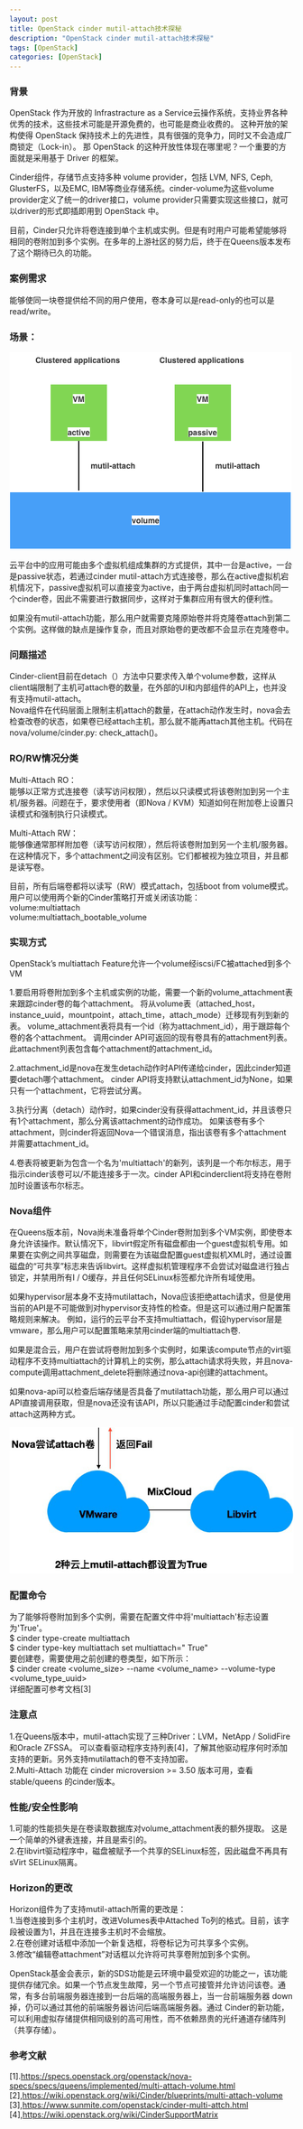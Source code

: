 ```yaml
---
layout: post
title: OpenStack cinder mutil-attach技术探秘
description: "OpenStack cinder mutil-attach技术探秘"
tags: [OpenStack]
categories: [OpenStack]
---
```


###  背景
OpenStack 作为开放的 Infrastracture as a Service云操作系统，支持业界各种优秀的技术，这些技术可能是开源免费的，也可能是商业收费的。 这种开放的架构使得 OpenStack 保持技术上的先进性，具有很强的竞争力，同时又不会造成厂商锁定（Lock-in）。 那 OpenStack 的这种开放性体现在哪里呢？一个重要的方面就是采用基于 Driver 的框架。  


Cinder组件，存储节点支持多种 volume provider，包括 LVM, NFS, Ceph, GlusterFS，以及EMC, IBM等商业存储系统。cinder-volume为这些volume provider定义了统一的driver接口，volume provider只需要实现这些接口，就可以driver的形式即插即用到 OpenStack 中。  


目前，Cinder只允许将卷连接到单个主机或实例。但是有时用户可能希望能够将相同的卷附加到多个实例。在多年的上游社区的努力后，终于在Queens版本发布了这个期待已久的功能。  


### 案例需求
能够使同一块卷提供给不同的用户使用，卷本身可以是read-only的也可以是read/write。  


###   场景：

![1](/images/cinder_mutilattach/1.png)

云平台中的应用可能由多个虚拟机组成集群的方式提供，其中一台是active，一台是passive状态，若通过cinder mutil-attach方式连接卷，那么在active虚拟机宕机情况下，passive虚拟机可以直接变为active，由于两台虚拟机同时attach同一个cinder卷，因此不需要进行数据同步，这样对于集群应用有很大的便利性。  


如果没有mutil-attach功能，那么用户就需要克隆原始卷并将克隆卷attach到第二个实例。这样做的缺点是操作复杂，而且对原始卷的更改都不会显示在克隆卷中。  


### 问题描述
Cinder-client目前在detach（）方法中只要求传入单个volume参数，这样从client端限制了主机可attach卷的数量，在外部的UI和内部组件的API上，也并没有支持mutil-attach。  
Nova组件在代码层面上限制主机attach的数量，在attach动作发生时，nova会去检查改卷的状态，如果卷已经attach主机，那么就不能再attach其他主机。代码在nova/volume/cinder.py: check_attach()。  


### RO/RW情况分类
Multi-Attach RO：  
能够以正常方式连接卷（读写访问权限），然后以只读模式将该卷附加到另一个主机/服务器。问题在于，要求使用者（即Nova / KVM）知道如何在附加卷上设置只读模式和强制执行只读模式。  


Multi-Attach RW：  
能够像通常那样附加卷（读写访问权限），然后将该卷附加到另一个主机/服务器。 在这种情况下，多个attachment之间没有区别。它们都被视为独立项目，并且都是读写卷。 

   
目前，所有后端卷都将以读写（RW）模式attach，包括boot from volume模式。用户可以使用两个新的Cinder策略打开或关闭该功能：  
volume:multiattach  
volume:multiattach_bootable_volume  


###  实现方式
OpenStack’s multiattach Feature允许一个volume经iscsi/FC被attached到多个VM  


1.要启用将卷附加到多个主机或实例的功能，需要一个新的volume_attachment表来跟踪cinder卷的每个attachment。 将从volume表（attached_host，instance_uuid，mountpoint，attach_time，attach_mode）迁移现有列到新的表。 volume_attachment表将具有一个id（称为attachment_id），用于跟踪每个卷的各个attachment。 调用cinder API可返回的现有卷具有的attachment列表。 此attachment列表包含每个attachment的attachment_id。  


2.attachment_id是nova在发生detach动作时API传递给cinder，因此cinder知道要detach哪个attachment。 cinder API将支持默认attachment_id为None，如果只有一个attachment，它将尝试分离。  


3.执行分离（detach）动作时，如果cinder没有获得attachment_id，并且该卷只有1个attachment，那么分离该attachment的动作成功。 如果该卷有多个attachment，则cinder将返回Nova一个错误消息，指出该卷有多个attachment并需要attachment_id。  


4.卷表将被更新为包含一个名为'multiattach'的新列，该列是一个布尔标志，用于指示cinder该卷可以/不能连接多于一次。cinder API和cinderclient将支持在卷附加时设置该布尔标志。  


### Nova组件  


在Queens版本前，Nova尚未准备将单个Cinder卷附加到多个VM实例，即使卷本身允许该操作。默认情况下，libvirt假定所有磁盘都由一个guest虚拟机专用。如果要在实例之间共享磁盘，则需要在为该磁盘配置guest虚拟机XML时，通过设置磁盘的“可共享”标志来告诉libvirt。这样虚拟机管理程序不会尝试对磁盘进行独占锁定，并禁用所有I / O缓存，并且任何SELinux标签都允许所有域使用。  


如果hypervisor层本身不支持mutilattach，Nova应该拒绝attach请求，但是使用当前的API是不可能做到对hypervisor支持性的检查。但是这可以通过用户配置策略规则来解决。 例如，运行的云平台不支持multiattach，假设hypervisor层是vmware，那么用户可以配置策略来禁用cinder端的multiattach卷.  


如果是混合云，用户在尝试将卷附加到多个实例时，如果该compute节点的virt驱动程序不支持multiattach的计算机上的实例，那么attach请求将失败，并且nova-compute调用attachment_delete将删除通过nova-api创建的attachment。  


如果nova-api可以检查后端存储是否具备了mutilattach功能，那么用户可以通过API直接调用获取，但是nova还没有该API，所以只能通过手动配置cinder和尝试attach这两种方式。  

![2](/images/cinder_mutilattach/2.png)

###  配置命令  


为了能够将卷附加到多个实例，需要在配置文件中将'multiattach'标志设置为'True'。   
$ cinder type-create multiattach  
$ cinder type-key multiattach set multiattach="<is> True"  
要创建卷，需要使用之前创建的卷类型，如下所示：  
$ cinder create <volume_size> --name <volume_name> --volume-type <volume_type_uuid>  
详细配置可参考文档[3]  

###  注意点  


1.在Queens版本中，mutil-attach实现了三种Driver：LVM，NetApp / SolidFire和Oracle ZFSSA。 可以查看驱动程序支持列表[4]，了解其他驱动程序何时添加支持的更新。另外支持mutilattach的卷不支持加密。  
2.Multi-Attach 功能在 cinder microversion >= 3.50 版本可用，查看 stable/queens 的cinder版本。  

###  性能/安全性影响
1.可能的性能损失是在卷读取数据库对volume_attachment表的额外提取。 这是一个简单的外键表连接，并且是索引的。  
2.在libvirt驱动程序中，磁盘被赋予一个共享的SELinux标签，因此磁盘不再具有sVirt SELinux隔离。  

###  Horizon的更改
Horizon组件为了支持mutil-attach所需的更改是：  
1.当卷连接到多个主机时，改进Volumes表中Attached To列的格式。目前，该字段被设置为1，并且在连接多主机时不会缩放。  
2.在卷创建对话框中添加一个新复选框，将卷标记为可共享多个实例。  
3.修改“编辑卷attachment”对话框以允许将可共享卷附加到多个实例。  

OpenStack基金会表示，新的SDS功能是云环境中最受欢迎的功能之一，该功能提供存储冗余。如果一个节点发生故障，另一个节点可接管并允许访问该卷。通常，有多台前端服务器连接到一台后端的高端服务器上，当一台前端服务器 down 掉，仍可以通过其他的前端服务器访问后端高端服务器。通过 Cinder的新功能，可以利用虚拟存储提供相同级别的高可用性，而不依赖昂贵的光纤通道存储阵列（共享存储）。  


###   参考文献
[1].https://specs.openstack.org/openstack/nova-specs/specs/queens/implemented/multi-attach-volume.html  
[2],https://wiki.openstack.org/wiki/Cinder/blueprints/multi-attach-volume  
[3],https://www.sunmite.com/openstack/cinder-multi-attch.html  
[4],https://wiki.openstack.org/wiki/CinderSupportMatrix  


 

